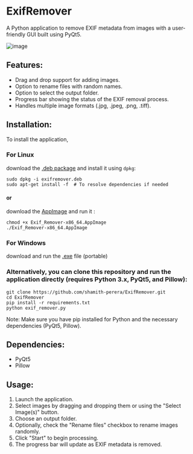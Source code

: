 # ExifRemover
A Python application to remove EXIF metadata from images with a user-friendly GUI built using PyQt5.

![image](https://github.com/user-attachments/assets/e614eebf-c605-4886-ba7b-a80febf3113d)

## Features:
- Drag and drop support for adding images.
- Option to rename files with random names.
- Option to select the output folder.
- Progress bar showing the status of the EXIF removal process.
- Handles multiple image formats (.jpg, .jpeg, .png, .tiff).

## Installation:
To install the application, 

### For Linux 
download the [.deb package](https://github.com/shamith-perera/ExifRemover/releases/download/v1.0.0/exifremover.deb) and install it using `dpkg`:
```
sudo dpkg -i exifremover.deb
sudo apt-get install -f  # To resolve dependencies if needed
```
#### or

download the [AppImage](https://github.com/shamith-perera/ExifRemover/releases/download/v1.0.0/Exif_Remover-x86_64.AppImage) and run it :
```
chmod +x Exif_Remover-x86_64.AppImage
./Exif_Remover-x86_64.AppImage
```

### For Windows
download and run the [.exe](https://github.com/shamith-perera/ExifRemover/releases/download/v1.0.0/exif_remover.exe) file (portable)



### Alternatively, you can clone this repository and run the application directly (requires Python 3.x, PyQt5, and Pillow):

```
git clone https://github.com/shamith-perera/ExifRemover.git
cd ExifRemover
pip install -r requirements.txt
python exif_remover.py
```
Note: Make sure you have pip installed for Python and the necessary dependencies (PyQt5, Pillow).

## Dependencies:
- PyQt5
- Pillow

## Usage:
1. Launch the application.
2. Select images by dragging and dropping them or using the "Select Image(s)" button.
3. Choose an output folder.
4. Optionally, check the "Rename files" checkbox to rename images randomly.
5. Click "Start" to begin processing.
6. The progress bar will update as EXIF metadata is removed.
